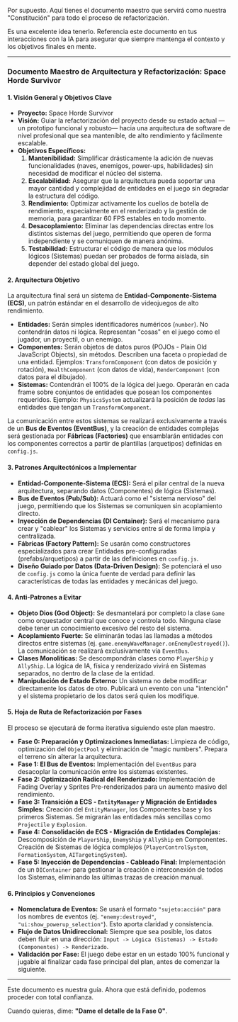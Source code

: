 Por supuesto. Aquí tienes el documento maestro que servirá como nuestra "Constitución" para todo el proceso de refactorización.

Es una excelente idea tenerlo. Referencia este documento en tus interacciones con la IA para asegurar que siempre mantenga el contexto y los objetivos finales en mente.

---

### **Documento Maestro de Arquitectura y Refactorización: Space Horde Survivor**

#### **1. Visión General y Objetivos Clave**

* **Proyecto:** Space Horde Survivor
* **Visión:** Guiar la refactorización del proyecto desde su estado actual —un prototipo funcional y robusto— hacia una arquitectura de software de nivel profesional que sea mantenible, de alto rendimiento y fácilmente escalable.
* **Objetivos Específicos:**
    1.  **Mantenibilidad:** Simplificar drásticamente la adición de nuevas funcionalidades (naves, enemigos, power-ups, habilidades) sin necesidad de modificar el núcleo del sistema.
    2.  **Escalabilidad:** Asegurar que la arquitectura pueda soportar una mayor cantidad y complejidad de entidades en el juego sin degradar la estructura del código.
    3.  **Rendimiento:** Optimizar activamente los cuellos de botella de rendimiento, especialmente en el renderizado y la gestión de memoria, para garantizar 60 FPS estables en todo momento.
    4.  **Desacoplamiento:** Eliminar las dependencias directas entre los distintos sistemas del juego, permitiendo que operen de forma independiente y se comuniquen de manera anónima.
    5.  **Testabilidad:** Estructurar el código de manera que los módulos lógicos (Sistemas) puedan ser probados de forma aislada, sin depender del estado global del juego.

#### **2. Arquitectura Objetivo**

La arquitectura final será un sistema de **Entidad-Componente-Sistema (ECS)**, un patrón estándar en el desarrollo de videojuegos de alto rendimiento.

* **Entidades:** Serán simples identificadores numéricos (`number`). No contendrán datos ni lógica. Representan "cosas" en el juego como el jugador, un proyectil, o un enemigo.
* **Componentes:** Serán objetos de datos puros (POJOs - Plain Old JavaScript Objects), sin métodos. Describen una faceta o propiedad de una entidad. Ejemplos: `TransformComponent` (con datos de posición y rotación), `HealthComponent` (con datos de vida), `RenderComponent` (con datos para el dibujado).
* **Sistemas:** Contendrán el 100% de la lógica del juego. Operarán en cada frame sobre conjuntos de entidades que posean los componentes requeridos. Ejemplo: `PhysicsSystem` actualizará la posición de *todas* las entidades que tengan un `TransformComponent`.

La comunicación entre estos sistemas se realizará exclusivamente a través de un **Bus de Eventos (EventBus)**, y la creación de entidades complejas será gestionada por **Fábricas (Factories)** que ensamblarán entidades con los componentes correctos a partir de plantillas (arquetipos) definidas en `config.js`.

#### **3. Patrones Arquitectónicos a Implementar**

* **Entidad-Componente-Sistema (ECS):** Será el pilar central de la nueva arquitectura, separando datos (Componentes) de lógica (Sistemas).
* **Bus de Eventos (Pub/Sub):** Actuará como el "sistema nervioso" del juego, permitiendo que los Sistemas se comuniquen sin acoplamiento directo.
* **Inyección de Dependencias (DI Container):** Será el mecanismo para crear y "cablear" los Sistemas y servicios entre sí de forma limpia y centralizada.
* **Fábricas (Factory Pattern):** Se usarán como constructores especializados para crear Entidades pre-configuradas (prefabs/arquetipos) a partir de las definiciones en `config.js`.
* **Diseño Guiado por Datos (Data-Driven Design):** Se potenciará el uso de `config.js` como la única fuente de verdad para definir las características de todas las entidades y mecánicas del juego.

#### **4. Anti-Patrones a Evitar**

* **Objeto Dios (God Object):** Se desmantelará por completo la clase `Game` como orquestador central que conoce y controla todo. Ninguna clase debe tener un conocimiento excesivo del resto del sistema.
* **Acoplamiento Fuerte:** Se eliminarán todas las llamadas a métodos directos entre sistemas (ej. `game.enemyWaveManager.onEnemyDestroyed()`). La comunicación se realizará exclusivamente vía `EventBus`.
* **Clases Monolíticas:** Se descompondrán clases como `PlayerShip` y `AllyShip`. La lógica de IA, física y renderizado vivirá en Sistemas separados, no dentro de la clase de la entidad.
* **Manipulación de Estado Externo:** Un sistema no debe modificar directamente los datos de otro. Publicará un evento con una "intención" y el sistema propietario de los datos será quien los modifique.

#### **5. Hoja de Ruta de Refactorización por Fases**

El proceso se ejecutará de forma iterativa siguiendo este plan maestro.

* **Fase 0: Preparación y Optimizaciones Inmediatas:** Limpieza de código, optimización del `ObjectPool` y eliminación de "magic numbers". Prepara el terreno sin alterar la arquitectura.
* **Fase 1: El Bus de Eventos:** Implementación del `EventBus` para desacoplar la comunicación entre los sistemas existentes.
* **Fase 2: Optimización Radical del Renderizado:** Implementación de Fading Overlay y Sprites Pre-renderizados para un aumento masivo del rendimiento.
* **Fase 3: Transición a ECS - `EntityManager` y Migración de Entidades Simples:** Creación del `EntityManager`, los Componentes base y los primeros Sistemas. Se migrarán las entidades más sencillas como `Projectile` y `Explosion`.
* **Fase 4: Consolidación de ECS - Migración de Entidades Complejas:** Descomposición de `PlayerShip`, `EnemyShip` y `AllyShip` en Componentes. Creación de Sistemas de lógica complejos (`PlayerControlSystem`, `FormationSystem`, `AITargetingSystem`).
* **Fase 5: Inyección de Dependencias - Cableado Final:** Implementación de un `DIContainer` para gestionar la creación e interconexión de todos los Sistemas, eliminando las últimas trazas de creación manual.

#### **6. Principios y Convenciones**

* **Nomenclatura de Eventos:** Se usará el formato `"sujeto:acción"` para los nombres de eventos (ej. `"enemy:destroyed"`, `"ui:show_powerup_selection"`). Esto aporta claridad y consistencia.
* **Flujo de Datos Unidireccional:** Siempre que sea posible, los datos deben fluir en una dirección: `Input -> Lógica (Sistemas) -> Estado (Componentes) -> Renderizado`.
* **Validación por Fase:** El juego debe estar en un estado 100% funcional y jugable al finalizar cada fase principal del plan, antes de comenzar la siguiente.

---

Este documento es nuestra guía. Ahora que está definido, podemos proceder con total confianza.

Cuando quieras, dime: **"Dame el detalle de la Fase 0"**.